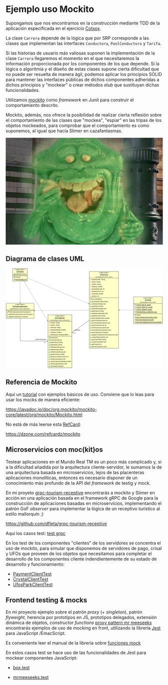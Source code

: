 Ejemplo uso Mockito
===================

Supongamos que nos encontramos en la construcción mediante TDD de la aplicación especificada en el ejercicio [Cotxox](https://github.com/dfleta/cotxox "cotxox").

La clase `Carrera` depende de la lógica que por SRP corresponde a las clases que implementan las interfaces `Conductora`, `PoolConductora` y `Tarifa`.

Si las historias de usuario más valiosas suponen la implementación de la clase `Carrera` llegaremos el momento en el que necesitaremos la información proporcionada por los componentes de los que depende. Si la lógica o algoritmia y el diseño de estas clases supone cierta dificultad que no puede ser resuelta de manera ágil, podemos aplicar los principios SOLID para mantener las interfaces públicas de dichos componentes adheridas a dichos principios y "mockear" o crear métodos _stub_ que sustituyan dichas funcionalidades. 

Utilizamos [mockito](https://site.mockito.org/) como _framework_ en Junit para construir el comportamiento descrito.

Mockito, además, nos ofrece la posibilidad de realizar cierta reflexión sobre el comportamiento de las clases que "mockea", "espiar" en las tripas de los objetos mockeados, para comprobar que el comportamiento es como suponemos, al igual que hacía Slimer en cazafantasmas.

![slimer](slimer.webp "slimer ghost busters")

## Diagrama de clases UML

![Diagrama de clases UML](./diagrama_clases_UML.png "Diagrama de clases UML")

## Referencia de Mockito

Aquí un [tutorial](https://javadoc.io/doc/org.mockito/mockito-core/latest/org/mockito/Mockito.html "tutorial mockito") con ejemplos básicos de uso. Conviene que lo leas para usar los mocks de manera eficiente:

https://javadoc.io/doc/org.mockito/mockito-core/latest/org/mockito/Mockito.html

No está de más leerse esta [RefCard](https://dzone.com/refcardz/mockito "refcard mockito"):

https://dzone.com/refcardz/mockito

## Microservicios con moc(kit)os

Testear aplicaciones en el Mundo Real TM es un poco más complicado y, si a la dificultad añadida por la arquitectura cliente-servidor, le sumamos la de una arquitectura basada en microservicios, lejos de las placenteras aplicaciones monolíticas, entonces es necesario disponer de un conocimiento más profundo de la API del _framework_ de testig y mock.

En mi proyeto [grpc-tourism-receptive](https://github.com/dfleta/grpc-tourism-receptive) encontrarás a mockito y Slimer en acción en una aplicación basada en el framework gRPC de Google para la construcción de aplicaciones basadas en microservicios, implementando el patrón GoF _observer_ para implementar la lógica de un receptivo turístico al estilo mallorquín ;)

https://github.com/dfleta/grpc-tourism-receptive

Aquí los casos test: [test grpc](https://github.com/dfleta/grpc-tourism-receptive/tree/master/src/test/java/org/elsmancs/grpc)

En los test de los componentes "clientes" de los servidores se concentra el uso de mockito, para simular que disponemos de servidores de pago, crisal y UFOs que proveen de los objetos que necesitamos para completar el desarrollo de los componentes cliente indendientemente de su estado de desarrollo y funcionamiento:

* [PaymentClientTest](https://github.com/dfleta/grpc-tourism-receptive/blob/master/src/test/java/org/elsmancs/grpc/payment/PaymentClientTest.java)
* [CrystalClientTest](https://github.com/dfleta/grpc-tourism-receptive/blob/master/src/test/java/org/elsmancs/grpc/crystal/CrystalClientTest.java)
* [UfosParkClientTest](https://github.com/dfleta/grpc-tourism-receptive/blob/master/src/test/java/org/elsmancs/grpc/ufos/UfosParkClientTest.java)

## Frontend testing & mocks

En mi proyecto ejemplo sobre el patrón _proxy_ (+ _singleton_), patrón _flyweight_, herencia por prototipos en JS, prototipos delegados, extensión dinámica de objetos, _constructor functions_ [proxy pattern mr meeseeks](https://github.com/dfleta/proxy-pattern-mrMeeseks-js) encontrarás ejemplos de uso de mocking en front, utilizando la librería [Jest](https://jestjs.io/es-ES/ "jest") para JavaScript /EmacScript.

Es conveniente leer el manual de la librería sobre [funciones mock](https://jestjs.io/es-ES/docs/mock-functions)

En estos casos test se hace uso de las funcionalidades de Jest para mockear componentes JavaScript:

* [box.test](https://github.com/dfleta/proxy-pattern-mrMeeseks-js/blob/master/src/box/test/box.test.js)

* [mrmeeseeks.test](https://github.com/dfleta/proxy-pattern-mrMeeseks-js/blob/master/src/mrmeeseeks/test/mrmeeseeks.test.js)